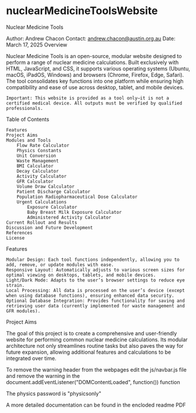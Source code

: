 # nuclearMedicineToolsWebsite

Nuclear Medicine Tools

Author: Andrew Chacon
Contact: andrew.chacon@austin.org.au
Date: March 17, 2025
Overview

Nuclear Medicine Tools is an open-source, modular website designed to perform a range of nuclear medicine calculations. Built exclusively with HTML, JavaScript, and CSS, it supports various operating systems (Ubuntu, macOS, iPadOS, Windows) and browsers (Chrome, Firefox, Edge, Safari). The tool consolidates key functions into one platform while ensuring high compatibility and ease of use across desktop, tablet, and mobile devices.

    Important: This website is provided as a tool only—it is not a certified medical device. All outputs must be verified by qualified professionals.

Table of Contents

    Features
    Project Aims
    Modules and Tools
        Flow Rate Calculator
        Physics Constants
        Unit Conversion
        Waste Management
        BMI Calculator
        Decay Calculator
        Activity Calculator
        GFR Calculator
        Volume Draw Calculator
        Patient Discharge Calculator
        Population Radiopharmaceutical Dose Calculator
        Urgent Calculations
            Exposure Calculator
            Baby Breast Milk Exposure Calculator
            Administered Activity Calculator
    Current Rollout and Results
    Discussion and Future Development
    References
    License

Features

    Modular Design: Each tool functions independently, allowing you to add, remove, or update modules with ease.
    Responsive Layout: Automatically adjusts to various screen sizes for optimal viewing on desktops, tablets, and mobile devices.
    Light/Dark Mode: Adapts to the user’s browser settings to reduce eye strain.
    Local Processing: All data is processed on the user’s device (except when using database functions), ensuring enhanced data security.
    Optional Database Integration: Provides functionality for saving and retrieving user data (currently implemented for waste management and GFR modules).

Project Aims

The goal of this project is to create a comprehensive and user-friendly website for performing common nuclear medicine calculations. Its modular architecture not only streamlines routine tasks but also paves the way for future expansion, allowing additional features and calculations to be integrated over time.

To remove the warning header from the webpages edit the js/navbar.js file and remove the warning in the document.addEventListener("DOMContentLoaded", function()) function

The physics password is "physicsonly"

A more detailed documentation can be found in the encloded readme PDF
